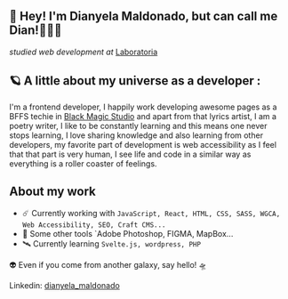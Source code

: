 ## 👋 Hey!   I'm Dianyela Maldonado,  but can call me Dian!🧑‍🚀🚀

_studied web development at_  [Laboratoria](https://www.laboratoria.la/quienessomos)

## 🪐 A little about my universe as a developer :
I'm a frontend developer, I happily work developing awesome pages as a BFFS techie in [Black Magic Studio](https://heyblackmagic.com/) and apart from that lyrics artist, I am a poetry writer, I like to be constantly learning and this means one never stops learning, I love sharing knowledge and also learning from other developers, my favorite part of development is web accessibility as I feel that that part is very human, I see life and code in a similar way as everything is a roller coaster of feelings.

## About my work

-    ☄️ Currently working with  `JavaScript, React, HTML, CSS, SASS, WGCA, Web Accessibility, SEO, Craft CMS... `
-   🧰 Some other tools  `Adobe Photoshop, FIGMA, MapBox...
-   🛰️ Currently learning  `Svelte.js, wordpress, PHP`

👽 Even if you come from another galaxy, say hello! 🛸

Linkedin: [dianyela_maldonado](https://www.linkedin.com/in/dianyela-maldonado/?locale=en_US)
